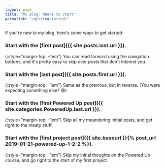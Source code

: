 ```yaml
---
layout: page
title: "My Blog: Where to Start"
permalink: "/gettingstarted/"
---
```


If you're new to my blog, here's some ways to get started:

### Start with the [first post]({{ site.posts.last.url }}).

{:style="margin-top: -1em"}
You can read forward using the navigation buttons, and it's pretty easy to skip over posts that don't interest you.

### Start with the [last post]({{ site.posts.first.url }}).

{:style="margin-top: -1em"}
Same as the previous, but in reverse. (You were expecting something else? 😄)

### Start with the [first Powered Up post]({{ site.categories.PoweredUp.last.url }}).

{:style="margin-top: -1em"}
Skip all my meandering initial posts, and get right to the meaty stuff.

### Start with the [first project post]({{ site.baseurl }}{% post_url 2019-01-21-powered-up-1-2-2 %}).

{:style="margin-top: -1em"}
Skip my initial thoughts on the Powered Up course, and go right to the start of my first project.
